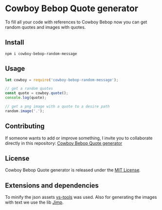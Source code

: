 # Cowboy Bebop Quote generator

To fill all your code with references to Cowboy Bebop now you can get random quotes and images with quotes.

## Install

```npm
npm i cowboy-bebop-random-message
```

## Usage

```javascript
let cowboy = require('cowboy-bebop-random-message');

// get a random quotes
const quote = cowboy.quote();
console.log(quote);

// get a png image with a quote to a desire path
random.image('.');
```

## Contributing

If someone wants to add or improve something, I invite you to collaborate directly in this repository: [Cowboy Bebop Quote generator](https://github.com/merRen22/cowboy-bebop-quote-generator)

## License

Cowboy Bebop Quote generator is released under the [MIT License](https://opensource.org/licenses/MIT).

## Extensions and dependencies

To minify the json assets [vs-tools](https://marketplace.visualstudio.com/items?itemName=eriklynd.json-tools) was used. Also for generating the images with text we use the lib [Jimp](https://www.npmjs.com/package/jimp).
